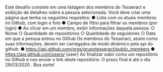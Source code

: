Este desafio consiste em uma listagem dos membros do Tesseract e exibição de
detalhes sobre a pessoa selecionada.
Você deve criar uma página que tenha os seguintes requisitos:
● Lista com os atuais membros no Github, com login e foto
● Campo de filtro para filtrar os membros (por login)
● Ao clicar em um membro, exibir informações daquela pessoa:
○ Nome
○ Quantidade de repositórios
○ Quantidade de seguidores
○ Data em que a pessoa entrou no Github
Os membros do Tesseract, assim como suas informações, devem ser carregados de
modo dinâmico pela api do github:
● https://api.github.com/orgs/grupotesseract/public_members
● https://api.github.com/users/ {user}
Ao finalizar subir como um repositório no Github e nos enviar o link deste repositório.
O prazo final é até o dia 29/03/2020 .
Boa sorte!